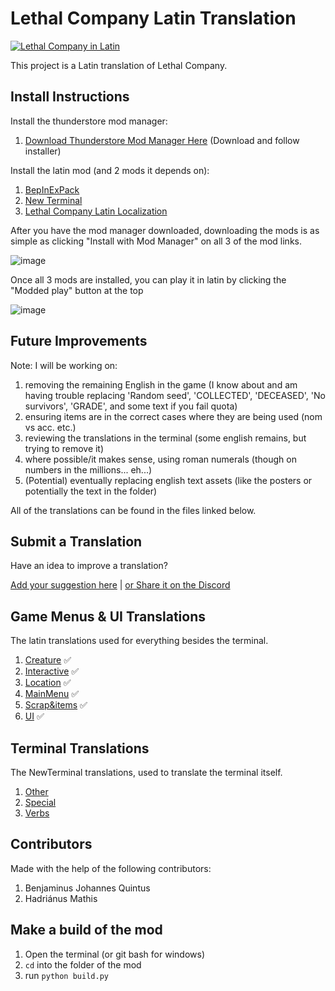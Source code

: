# Lethal Company Latin Translation

[![Lethal Company in Latin](https://img.youtube.com/vi/fYiwEOz51OU/0.jpg)](https://www.youtube.com/watch?v=fYiwEOz51OU)

This project is a Latin translation of Lethal Company.


## Install Instructions

Install the thunderstore mod manager:
1. [Download Thunderstore Mod Manager Here](https://www.overwolf.com/app/Thunderstore-Thunderstore_Mod_Manager) (Download and follow installer)

Install the latin mod (and 2 mods it depends on):
1. [BepInExPack](https://thunderstore.io/c/lethal-company/p/BepInEx/BepInExPack/)
2. [New Terminal](https://thunderstore.io/c/lethal-company/p/Aavild/NewTerminal/)
3. [Lethal Company Latin Localization](https://thunderstore.io/c/lethal-company/p/LudusTranslationis/Lethal_Company_Latin_Localization/)

After you have the mod manager downloaded, downloading the mods is as simple as clicking "Install with Mod Manager" on all 3 of the mod links.

![image](https://github.com/benjenkinsv95/lethal-company-latin-mod/assets/6377344/95a5a736-387e-42e5-bea8-a904a8287b7d)

Once all 3 mods are installed, you can play it in latin by clicking the "Modded play" button at the top

![image](https://github.com/benjenkinsv95/lethal-company-latin-mod/assets/6377344/22ef1cc2-c2c2-4b4d-aa8d-0039b5117757)


## Future Improvements

Note: I will be working on:
1. removing the remaining English in the game (I know about and am having trouble replacing 'Random seed', 'COLLECTED', 'DECEASED', 'No survivors', 'GRADE', and some text if you fail quota)
2. ensuring items are in the correct cases where they are being used (nom vs acc. etc.)
3. reviewing the translations in the terminal (some english remains, but trying to remove it)
4. where possible/it makes sense, using roman numerals (though on numbers in the millions... eh...)
5. (Potential) eventually replacing english text assets (like the posters or potentially the text in the folder)

All of the translations can be found in the files linked below.

## Submit a Translation

Have an idea to improve a translation?

[Add your suggestion here](https://github.com/benjenkinsv95/lethal-company-latin-mod/issues/new) | [or Share it on the Discord](https://discord.gg/x9ccNeFTWV)


## Game Menus & UI Translations
The latin translations used for everything besides the terminal.

1. [Creature](BepInEx/config/la/Creature.txt) ✅
2. [Interactive](BepInEx/config/la/Interactive.txt) ✅
3. [Location](BepInEx/config/la/Location.txt) ✅
4. [MainMenu](BepInEx/config/la/MainMenu.txt) ✅
5. [Scrap&items](BepInEx/config/la/Scrap&items.txt) ✅
6. [UI](BepInEx/config/la/UI.txt) ✅


## Terminal Translations
The NewTerminal translations, used to translate the terminal itself.

1. [Other](BepInEx/config/NewTerminal-Other.cfg)
2. [Special](BepInEx/config/NewTerminal-Special.cfg)
3. [Verbs](BepInEx/config/NewTerminal-Verbs.cfg)

## Contributors

Made with the help of the following contributors:

1. Benjaminus Johannes Quintus
2. Hadriánus Mathis

## Make a build of the mod

1. Open the terminal (or git bash for windows)
2. `cd` into the folder of the mod
3. run `python build.py`
